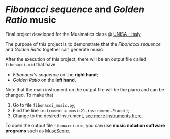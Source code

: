# *Fibonacci sequence* and *Golden Ratio* music

Final project developed for the Musimatics class @ [UNISA - Italy](https://www.unisa.it/)

The purpose of this project is to demonstrate that the *Fibonacci sequence* and *Golden Ratio* together can generate music.

After the execution of this project, there will be an output file called `fibonacci.mid` that have:

- *Fibonacci's sequence* on the **right hand**;
- *Golden Ratio* on the **left hand**.

Note that the main instrument on the output file will be the piano and can be changed. To make that

1. Go to file `fibonacci_music.py`;
2. Find the line `instrument = music21.instrument.Piano()`;
3. Change to the desired instrument, [see more instruments here](http://web.mit.edu/music21/doc/moduleReference/moduleInstrument.html).

To open the output file `fibonacci.mid`, you can use **music notation software programs** such as [MuseScore](https://musescore.org).
